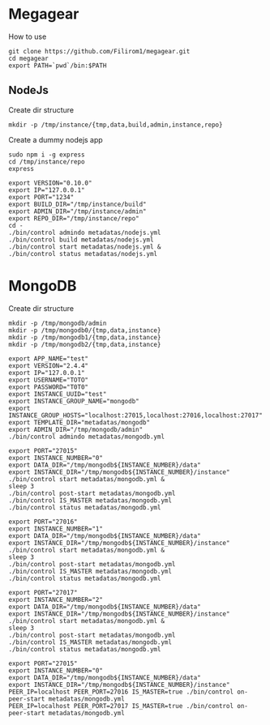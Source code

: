 # Megagear

How to use

    git clone https://github.com/Filirom1/megagear.git
    cd megagear
    export PATH=`pwd`/bin:$PATH

## NodeJs

Create dir structure

    mkdir -p /tmp/instance/{tmp,data,build,admin,instance,repo}

Create a dummy nodejs app

    sudo npm i -g express
    cd /tmp/instance/repo
    express

    export VERSION="0.10.0"
    export IP="127.0.0.1"
    export PORT="1234"
    export BUILD_DIR="/tmp/instance/build"
    export ADMIN_DIR="/tmp/instance/admin"
    export REPO_DIR="/tmp/instance/repo"
    cd -
    ./bin/control admindo metadatas/nodejs.yml
    ./bin/control build metadatas/nodejs.yml
    ./bin/control start metadatas/nodejs.yml &
    ./bin/control status metadatas/nodejs.yml

# MongoDB

Create dir structure

    mkdir -p /tmp/mongodb/admin
    mkdir -p /tmp/mongodb0/{tmp,data,instance}
    mkdir -p /tmp/mongodb1/{tmp,data,instance}
    mkdir -p /tmp/mongodb2/{tmp,data,instance}

    export APP_NAME="test"
    export VERSION="2.4.4"
    export IP="127.0.0.1"
    export USERNAME="TOTO"
    export PASSWORD="T0T0"
    export INSTANCE_UUID="test"
    export INSTANCE_GROUP_NAME="mongodb"
    export INSTANCE_GROUP_HOSTS="localhost:27015,localhost:27016,localhost:27017"
    export TEMPLATE_DIR="metadatas/mongodb"
    export ADMIN_DIR="/tmp/mongodb/admin"
    ./bin/control admindo metadatas/mongodb.yml

    export PORT="27015"
    export INSTANCE_NUMBER="0"
    export DATA_DIR="/tmp/mongodb${INSTANCE_NUMBER}/data"
    export INSTANCE_DIR="/tmp/mongodb${INSTANCE_NUMBER}/instance"
    ./bin/control start metadatas/mongodb.yml &
    sleep 3
    ./bin/control post-start metadatas/mongodb.yml
    ./bin/control IS_MASTER metadatas/mongodb.yml
    ./bin/control status metadatas/mongodb.yml

    export PORT="27016"
    export INSTANCE_NUMBER="1"
    export DATA_DIR="/tmp/mongodb${INSTANCE_NUMBER}/data"
    export INSTANCE_DIR="/tmp/mongodb${INSTANCE_NUMBER}/instance"
    ./bin/control start metadatas/mongodb.yml &
    sleep 3
    ./bin/control post-start metadatas/mongodb.yml
    ./bin/control IS_MASTER metadatas/mongodb.yml
    ./bin/control status metadatas/mongodb.yml

    export PORT="27017"
    export INSTANCE_NUMBER="2"
    export DATA_DIR="/tmp/mongodb${INSTANCE_NUMBER}/data"
    export INSTANCE_DIR="/tmp/mongodb${INSTANCE_NUMBER}/instance"
    ./bin/control start metadatas/mongodb.yml &
    sleep 3
    ./bin/control post-start metadatas/mongodb.yml
    ./bin/control IS_MASTER metadatas/mongodb.yml
    ./bin/control status metadatas/mongodb.yml

    export PORT="27015"
    export INSTANCE_NUMBER="0"
    export DATA_DIR="/tmp/mongodb${INSTANCE_NUMBER}/data"
    export INSTANCE_DIR="/tmp/mongodb${INSTANCE_NUMBER}/instance"
    PEER_IP=localhost PEER_PORT=27016 IS_MASTER=true ./bin/control on-peer-start metadatas/mongodb.yml
    PEER_IP=localhost PEER_PORT=27017 IS_MASTER=true ./bin/control on-peer-start metadatas/mongodb.yml
